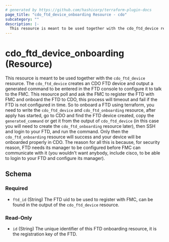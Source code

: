 ```yaml
---
# generated by https://github.com/hashicorp/terraform-plugin-docs
page_title: "cdo_ftd_device_onboarding Resource - cdo"
subcategory: ""
description: |-
  This resource is meant to be used together with the cdo_ftd_device resource. The cdo_ftd_device creates an CDO FTD device and output a generated command to be entered in the FTD console to configure it to talk to the FMC. This resource poll and ask the FMC to register the FTD with FMC and onboard the FTD to CDO, this process will timeout and fail if the FTD is not configured in time. So to onboard a FTD using terraform, you need to write the cdo_ftd_device and cdo_ftd_onboarding resource, after apply has started, go to CDO and find the FTD device created, copy the generated_command or get it from the output of cdo_ftd_device (in this case you will need to create the cdo_ftd_onboarding resource later), then SSH and login to your FTD, and run the command. Only then the cdo_ftd_onboarding resource will success and your device will be onboarded properly in CDO. The reason for all this is because, for security reason, FTD needs its manager to be configured before FMC can communicate with it (you wouldn't want anybody, include cisco, to be able to login to your FTD and configure its manager).
---
```


# cdo_ftd_device_onboarding (Resource)

This resource is meant to be used together with the `cdo_ftd_device` resource. The `cdo_ftd_device` creates an CDO FTD device and output a generated command to be entered in the FTD console to configure it to talk to the FMC. This resource poll and ask the FMC to register the FTD with FMC and onboard the FTD to CDO, this process will timeout and fail if the FTD is not configured in time. So to onboard a FTD using terraform, you need to write the `cdo_ftd_device` and `cdo_ftd_onboarding` resource, after apply has started, go to CDO and find the FTD device created, copy the `generated_command` or get it from the output of `cdo_ftd_device` (in this case you will need to create the `cdo_ftd_onboarding` resource later), then SSH and login to your FTD, and run the command. Only then the `cdo_ftd_onboarding` resource will success and your device will be onboarded properly in CDO. The reason for all this is because, for security reason, FTD needs its manager to be configured before FMC can communicate with it (you wouldn't want anybody, include cisco, to be able to login to your FTD and configure its manager).



<!-- schema generated by tfplugindocs -->
## Schema

### Required

- `ftd_id` (String) The FTD uid to be used to register with FMC, can be found in the output of the `cdo_ftd_device` resource.

### Read-Only

- `id` (String) The unique identifier of this FTD onboarding resource, it is the registration key of the FTD.
